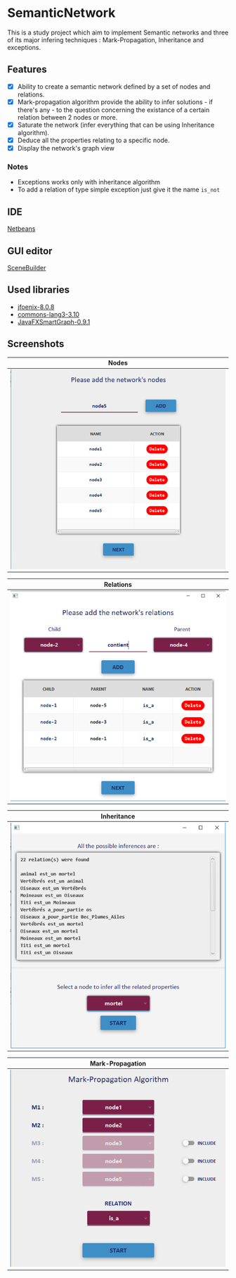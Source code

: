 # SemanticNetwork
This is a study project which aim to implement Semantic networks and three of its major infering techniques : Mark-Propagation, Inheritance and exceptions.

## Features
* [x] Ability to create a semantic network defined by a set of nodes and relations.
* [x] Mark-propagation algorithm provide the ability to infer solutions - if there's any - to the question concerning the existance of a certain relation between 2 nodes or more.
* [x] Saturate the network (infer everything that can be using Inheritance algorithm).
* [x] Deduce all the properties relating to a specific node.
* [x] Display the network's graph view

### Notes
- Exceptions works only with inheritance algorithm
- To add a relation of type simple exception just give it the name `is_not`

## IDE
[Netbeans](https://netbeans.org/)

## GUI editor
[SceneBuilder](https://gluonhq.com/products/scene-builder/)

## Used libraries
- [jfoenix-8.0.8](http://jfoenix.com/)
- [commons-lang3-3.10](http://commons.apache.org/proper/commons-lang/download_lang.cgi)
- [JavaFXSmartGraph-0.9.1](https://github.com/brunomnsilva/JavaFXSmartGraph)

## Screenshots

Nodes           |
:---------------------:|
![Nodes interface](screenshots/2.png) |

Relations           |
:---------------------:|
![Relations interface](screenshots/3.png) |

Inheritance           |
:---------------------:|
![Inheritance interface](screenshots/8.png) |

Mark-Propagation           |
:---------------------:|
![Mark-Propagation interface](screenshots/5.png) |
